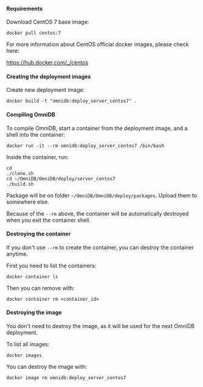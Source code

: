 #### Requirements

Download CentOS 7 base image:

```
docker pull centos:7
```

For more information about CentOS official docker images, please check here:

https://hub.docker.com/_/centos


#### Creating the deployment images

Create new deployment image:

```
docker build -t "omnidb:deploy_server_centos7" .
```


#### Compiling OmniDB

To compile OmniDB, start a container from the deployment image, and a shell into
the container:

```
docker run -it --rm omnidb:deploy_server_centos7 /bin/bash
```

Inside the container, run:

```
cd
./clone.sh
cd ~/OmniDB/OmniDB/deploy/server_centos7
./build.sh
```

Package will be on folder `~/OmniDB/OmniDB/deploy/packages`. Upload them to
somewhere else.

Because of the `--rm` above, the container will be automatically destroyed when
you exit the container shell.


#### Destroying the container

If you don't use `--rm` to create the container, you can destroy the container
anytime.

First you need to list the containers:

```
docker container ls
```

Then you can remove with:

```
docker container rm <container_id>
```


#### Destroying the image

You don't need to destroy the image, as it will be used for the next OmniDB
deployment.

To list all images:

```
docker images
```

You can destroy the image with:

```
docker image rm omnidb:deploy_server_centos7
```
